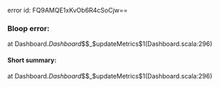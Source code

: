 error id: FQ9AMQE1xKvOb6R4cSoCjw==
### Bloop error:

at Dashboard$.Dashboard$$$_$updateMetrics$1(Dashboard.scala:296)
#### Short summary: 

at Dashboard$.Dashboard$$$_$updateMetrics$1(Dashboard.scala:296)